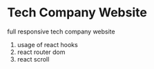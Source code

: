 # Tech Company Website

full responsive tech company website
1. usage of react hooks
2. react router dom
3.  react scroll

